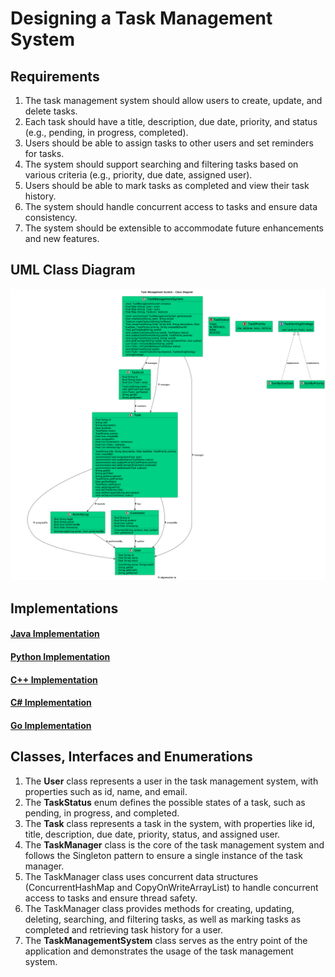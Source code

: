 # Designing a Task Management System

## Requirements
1. The task management system should allow users to create, update, and delete tasks.
2. Each task should have a title, description, due date, priority, and status (e.g., pending, in progress, completed).
3. Users should be able to assign tasks to other users and set reminders for tasks.
4. The system should support searching and filtering tasks based on various criteria (e.g., priority, due date, assigned user).
5. Users should be able to mark tasks as completed and view their task history.
6. The system should handle concurrent access to tasks and ensure data consistency.
7. The system should be extensible to accommodate future enhancements and new features.

## UML Class Diagram

![](../uml-diagrams/class-diagrams/taskmanagementsystem-class-diagram.png)

## Implementations
#### [Java Implementation](../solutions/java/src/taskmanagementsystem/) 
#### [Python Implementation](../solutions/python/taskmanagementsystem/)
#### [C++ Implementation](../solutions/cpp/taskmanagementsystem/)
#### [C# Implementation](../solutions/csharp/taskmanagementsystem/)
#### [Go Implementation](../solutions/golang/taskmanagementsystem/)

## Classes, Interfaces and Enumerations
1. The **User** class represents a user in the task management system, with properties such as id, name, and email.
2. The **TaskStatus** enum defines the possible states of a task, such as pending, in progress, and completed.
3. The **Task** class represents a task in the system, with properties like id, title, description, due date, priority, status, and assigned user.
4. The **TaskManager** class is the core of the task management system and follows the Singleton pattern to ensure a single instance of the task manager.
5. The TaskManager class uses concurrent data structures (ConcurrentHashMap and CopyOnWriteArrayList) to handle concurrent access to tasks and ensure thread safety.
6. The TaskManager class provides methods for creating, updating, deleting, searching, and filtering tasks, as well as marking tasks as completed and retrieving task history for a user.
7. The **TaskManagementSystem** class serves as the entry point of the application and demonstrates the usage of the task management system.